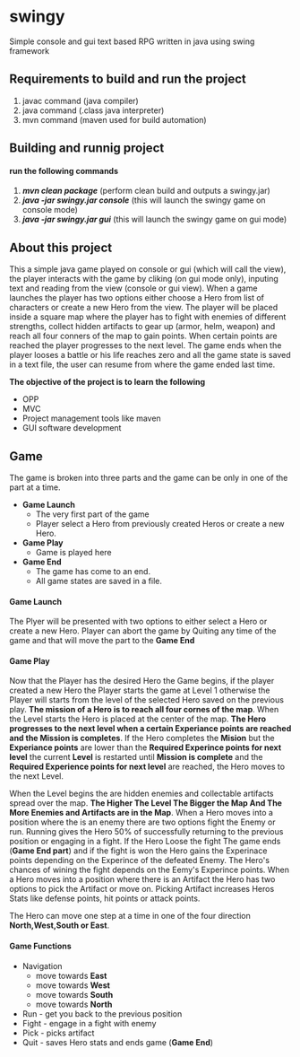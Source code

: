 # swingy
Simple console and gui text based RPG written in java using swing framework

## Requirements to build and run the project
1. javac command (java compiler)
2. java command (.class java interpreter)
3. mvn command (maven used for build automation)

## Building and runnig project
#### run the following commands
1. _**mvn clean package**_ (perform clean build and outputs a swingy.jar)
2. _**java -jar swingy.jar console**_ (this will launch the swingy game on console mode)
3. _**java -jar swingy.jar gui**_ (this will launch the swingy game on gui mode)

## About this project
This a simple java game played on console or gui (which will call the view), the player interacts
with the game by cliking (on gui mode only), inputing text and reading from the view (console or gui view).
When a game launches the player has two options either choose a Hero from list of characters or create a new
Hero from the view. The player will be placed inside a square map where the player has to fight with enemies
of different strengths, collect hidden artifacts to gear up  (armor, helm, weapon) and reach all four conners
of the map to gain points. When certain points are reached the player progresses to the next level. The game
ends when the player looses a battle or his life reaches zero and all the game state is saved in a text file,
the user can resume from where the game ended last time.

**The objective of the project is to learn the following**
* OPP
* MVC
* Project management tools like maven
* GUI software development

## Game
The game is broken into three parts and the game can be only in one of the part at a time.
* **Game Launch**
  * The very first part of the game
  * Player select a Hero from previously created Heros or create a new Hero.
* **Game Play**
  * Game is played here
* **Game End**
  * The game has come to an end.
  * All game states are saved in a file.
  
#### Game Launch 
The Plyer will be presented with two options to either select a Hero or create a new Hero. Player can abort the game by Quiting
any time of the game and that will move the part to the **Game End**

#### Game Play
Now that the Player has the desired Hero the Game begins, if the player created a new Hero the Player starts the game at Level 1
otherwise the Player will starts from the level of the selected Hero saved on the previous play. **The mission of a Hero is to reach
all four cornes of the map**. When the Level starts the Hero is placed at the center of the map. **The Hero progresses to the next
level when a certain Experiance points are reached and the Mission is completes**. If the Hero completes the **Mision** but the
**Experiance points** are lower than the **Required Experince points for next level** the current **Level** is restarted until
**Mission is complete** and the **Required Experience points for next level** are reached, the Hero moves to the next Level.

When the Level begins the are hidden enemies and collectable artifacts spread over the map. **The Higher The Level The Bigger the Map And The More 
Enemies and Artifacts are in the Map**. When a Hero moves into  a position where the is an enemy there are two options fight the Enemy
or run. Running gives the Hero 50% of successfully returning to the previous position or engaging in a fight. If the Hero Loose the
fight The game ends (**Game End part**) and if the fight is won the Hero gains the Experinace points  depending on the Experince of the
defeated Enemy. The Hero's chances of wining the fight depends on the Eemy's Experince points. When a Hero moves into a position where
there is an Artifact the Hero has two options to pick the Artifact or move on. Picking Artifact increases Heros Stats like defense points,
hit points or attack points.

The Hero can move one step at a time in one of the four direction **North,West,South or East**.

#### Game Functions
* Navigation
  * move towards **East**
  * move towards **West**
  * move towards **South**
  * move towards **North**
* Run - get you back to the previous position
* Fight - engage in a fight with enemy
* Pick - picks artifact
* Quit - saves Hero stats and ends game (**Game End**)
